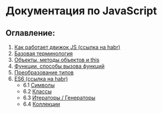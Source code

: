 # Документация по JavaScript

## Оглавление:

1. [Как работает движок JS (ссылка на habr)](https://habr.com/ru/company/mailru/blog/452906/)
2. [Базовая терминология](https://github.com/oleksiiMyl/js-theory/tree/master/basics)
3. [Объекты, методы объектов и this](https://github.com/oleksiiMyl/js-theory/tree/master/object)
4. [Функции, способы вызова функций](https://github.com/oleksiiMyl/js-theory/tree/master/function)
5. [Преобразование типов](https://github.com/oleksiiMyl/js-theory/tree/master/type-coercion)
6. [ES6 (ссылка на habr)](https://habr.com/ru/post/305900/)
    - 6.1 [Символы](https://github.com/oleksiiMyl/js-theory/tree/master/es6/symbols)
    - 6.2 [Классы](https://github.com/oleksiiMyl/js-theory/tree/master/es6/classes)
    - 6.3 [Итераторы / Генераторы](https://github.com/oleksiiMyl/js-theory/tree/master/es6/generators)
    - 6.4 [Коллекции](https://github.com/oleksiiMyl/js-theory/tree/master/es6/collections)
    